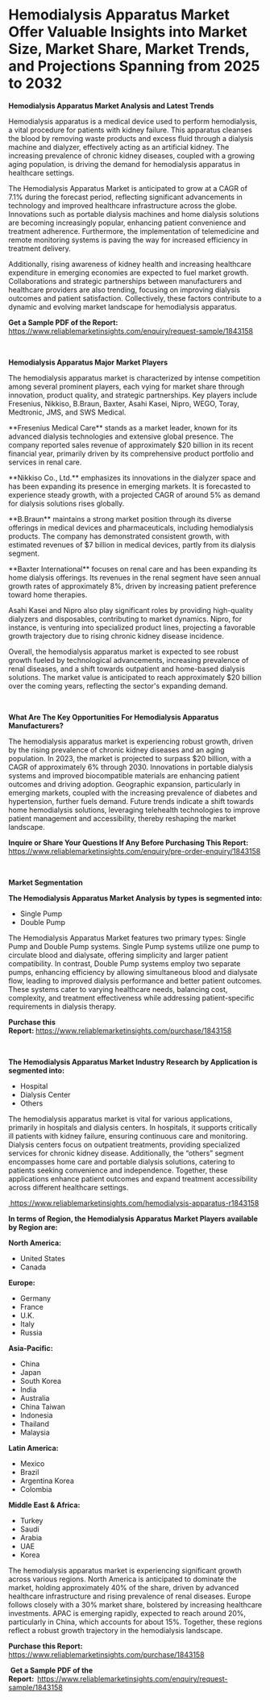 <p><h1>Hemodialysis Apparatus Market Offer Valuable Insights into Market Size, Market Share, Market Trends, and Projections Spanning from 2025 to 2032</h1></p><p><strong>Hemodialysis Apparatus Market Analysis and Latest Trends</strong></p>
<p><p>Hemodialysis apparatus is a medical device used to perform hemodialysis, a vital procedure for patients with kidney failure. This apparatus cleanses the blood by removing waste products and excess fluid through a dialysis machine and dialyzer, effectively acting as an artificial kidney. The increasing prevalence of chronic kidney diseases, coupled with a growing aging population, is driving the demand for hemodialysis apparatus in healthcare settings.</p><p>The Hemodialysis Apparatus Market is anticipated to grow at a CAGR of 7.1% during the forecast period, reflecting significant advancements in technology and improved healthcare infrastructure across the globe. Innovations such as portable dialysis machines and home dialysis solutions are becoming increasingly popular, enhancing patient convenience and treatment adherence. Furthermore, the implementation of telemedicine and remote monitoring systems is paving the way for increased efficiency in treatment delivery.</p><p>Additionally, rising awareness of kidney health and increasing healthcare expenditure in emerging economies are expected to fuel market growth. Collaborations and strategic partnerships between manufacturers and healthcare providers are also trending, focusing on improving dialysis outcomes and patient satisfaction. Collectively, these factors contribute to a dynamic and evolving market landscape for hemodialysis apparatus.</p></p>
<p><strong>Get a Sample PDF of the Report:&nbsp;</strong> <a href="https://www.reliablemarketinsights.com/enquiry/request-sample/1843158?utm_campaign=2204&utm_medium=2&utm_source=Github&utm_content=ia&utm_term=13042025&utm_id=hemodialysis-apparatus">https://www.reliablemarketinsights.com/enquiry/request-sample/1843158</a></p>
<p>&nbsp;</p>
<p><strong>Hemodialysis Apparatus Major Market Players</strong></p>
<p><p>The hemodialysis apparatus market is characterized by intense competition among several prominent players, each vying for market share through innovation, product quality, and strategic partnerships. Key players include Fresenius, Nikkiso, B.Braun, Baxter, Asahi Kasei, Nipro, WEGO, Toray, Medtronic, JMS, and SWS Medical.</p><p>**Fresenius Medical Care** stands as a market leader, known for its advanced dialysis technologies and extensive global presence. The company reported sales revenue of approximately $20 billion in its recent financial year, primarily driven by its comprehensive product portfolio and services in renal care.</p><p>**Nikkiso Co., Ltd.** emphasizes its innovations in the dialyzer space and has been expanding its presence in emerging markets. It is forecasted to experience steady growth, with a projected CAGR of around 5% as demand for dialysis solutions rises globally.</p><p>**B.Braun** maintains a strong market position through its diverse offerings in medical devices and pharmaceuticals, including hemodialysis products. The company has demonstrated consistent growth, with estimated revenues of $7 billion in medical devices, partly from its dialysis segment.</p><p>**Baxter International** focuses on renal care and has been expanding its home dialysis offerings. Its revenues in the renal segment have seen annual growth rates of approximately 8%, driven by increasing patient preference toward home therapies.</p><p>Asahi Kasei and Nipro also play significant roles by providing high-quality dialyzers and disposables, contributing to market dynamics. Nipro, for instance, is venturing into specialized product lines, projecting a favorable growth trajectory due to rising chronic kidney disease incidence.</p><p>Overall, the hemodialysis apparatus market is expected to see robust growth fueled by technological advancements, increasing prevalence of renal diseases, and a shift towards outpatient and home-based dialysis solutions. The market value is anticipated to reach approximately $20 billion over the coming years, reflecting the sector's expanding demand.</p></p>
<p>&nbsp;</p>
<p><strong>What Are The Key Opportunities For Hemodialysis Apparatus Manufacturers?</strong></p>
<p><p>The hemodialysis apparatus market is experiencing robust growth, driven by the rising prevalence of chronic kidney diseases and an aging population. In 2023, the market is projected to surpass $20 billion, with a CAGR of approximately 6% through 2030. Innovations in portable dialysis systems and improved biocompatible materials are enhancing patient outcomes and driving adoption. Geographic expansion, particularly in emerging markets, coupled with the increasing prevalence of diabetes and hypertension, further fuels demand. Future trends indicate a shift towards home hemodialysis solutions, leveraging telehealth technologies to improve patient management and accessibility, thereby reshaping the market landscape.</p></p>
<p><strong>Inquire or Share Your Questions If Any Before Purchasing This Report:</strong> <a href="https://www.reliablemarketinsights.com/enquiry/pre-order-enquiry/1843158?utm_campaign=2204&utm_medium=2&utm_source=Github&utm_content=ia&utm_term=13042025&utm_id=hemodialysis-apparatus">https://www.reliablemarketinsights.com/enquiry/pre-order-enquiry/1843158</a></p>
<p>&nbsp;</p>
<p><strong>Market Segmentation</strong></p>
<p><strong>The Hemodialysis Apparatus Market Analysis by types is segmented into:</strong></p>
<p><ul><li>Single Pump</li><li>Double Pump</li></ul></p>
<p><p>The Hemodialysis Apparatus Market features two primary types: Single Pump and Double Pump systems. Single Pump systems utilize one pump to circulate blood and dialysate, offering simplicity and larger patient compatibility. In contrast, Double Pump systems employ two separate pumps, enhancing efficiency by allowing simultaneous blood and dialysate flow, leading to improved dialysis performance and better patient outcomes. These systems cater to varying healthcare needs, balancing cost, complexity, and treatment effectiveness while addressing patient-specific requirements in dialysis therapy.</p></p>
<p><strong>Purchase this Report:&nbsp;</strong><a href="https://www.reliablemarketinsights.com/purchase/1843158?utm_campaign=2204&utm_medium=2&utm_source=Github&utm_content=ia&utm_term=13042025&utm_id=hemodialysis-apparatus">https://www.reliablemarketinsights.com/purchase/1843158</a></p>
<p>&nbsp;</p>
<p><strong>The Hemodialysis Apparatus Market Industry Research by Application is segmented into:</strong></p>
<p><ul><li>Hospital</li><li>Dialysis Center</li><li>Others</li></ul></p>
<p><p>The hemodialysis apparatus market is vital for various applications, primarily in hospitals and dialysis centers. In hospitals, it supports critically ill patients with kidney failure, ensuring continuous care and monitoring. Dialysis centers focus on outpatient treatments, providing specialized services for chronic kidney disease. Additionally, the “others” segment encompasses home care and portable dialysis solutions, catering to patients seeking convenience and independence. Together, these applications enhance patient outcomes and expand treatment accessibility across different healthcare settings.</p></p>
<p><a href="https://www.reliablemarketinsights.com/hemodialysis-apparatus-r1843158?utm_campaign=2204&utm_medium=2&utm_source=Github&utm_content=ia&utm_term=13042025&utm_id=hemodialysis-apparatus">&nbsp;https://www.reliablemarketinsights.com/hemodialysis-apparatus-r1843158</a></p>
<p><strong>In terms of Region, the Hemodialysis Apparatus Market Players available by Region are:</strong></p>
<p>
    <p> <strong> North America: </strong>
        <ul>
            <li>United States</li>
            <li>Canada</li>
        </ul>
        </p> 
    <p> <strong> Europe: </strong>
        <ul>
            <li>Germany</li>
            <li>France</li>
            <li>U.K.</li>
            <li>Italy</li>
            <li>Russia</li>
        </ul>
        </p> 
    <p> <strong> Asia-Pacific: </strong>
        <ul>
            <li>China</li>
            <li>Japan</li>
            <li>South Korea</li>
            <li>India</li>
            <li>Australia</li>
            <li>China Taiwan</li>
            <li>Indonesia</li>
            <li>Thailand</li>
            <li>Malaysia</li>
        </ul>
        </p> 
    <p> <strong> Latin America: </strong>
        <ul>
            <li>Mexico</li>
            <li>Brazil</li>
            <li>Argentina Korea</li>
            <li>Colombia</li>
        </ul>
        </p> 
    <p> <strong> Middle East & Africa: </strong>
        <ul>
            <li>Turkey</li>
            <li>Saudi</li>
            <li>Arabia</li>
            <li>UAE</li>
            <li>Korea</li>
        </ul>
    </p>
    </p>
<p><p>The hemodialysis apparatus market is experiencing significant growth across various regions. North America is anticipated to dominate the market, holding approximately 40% of the share, driven by advanced healthcare infrastructure and rising prevalence of renal diseases. Europe follows closely with a 30% market share, bolstered by increasing healthcare investments. APAC is emerging rapidly, expected to reach around 20%, particularly in China, which accounts for about 15%. Together, these regions reflect a robust growth trajectory in the hemodialysis landscape.</p></p>
<p><strong>Purchase this Report: </strong><a href="https://www.reliablemarketinsights.com/purchase/1843158?utm_campaign=2204&utm_medium=2&utm_source=Github&utm_content=ia&utm_term=13042025&utm_id=hemodialysis-apparatus">https://www.reliablemarketinsights.com/purchase/1843158</a></p>
<p>&nbsp;<strong>Get a Sample PDF of the Report:&nbsp;&nbsp;</strong><a href="https://www.reliablemarketinsights.com/enquiry/request-sample/1843158?utm_campaign=2204&utm_medium=2&utm_source=Github&utm_content=ia&utm_term=13042025&utm_id=hemodialysis-apparatus">https://www.reliablemarketinsights.com/enquiry/request-sample/1843158</a></p>
<p><strong></strong></p>
<p><p></p><p></p><p></p></p>